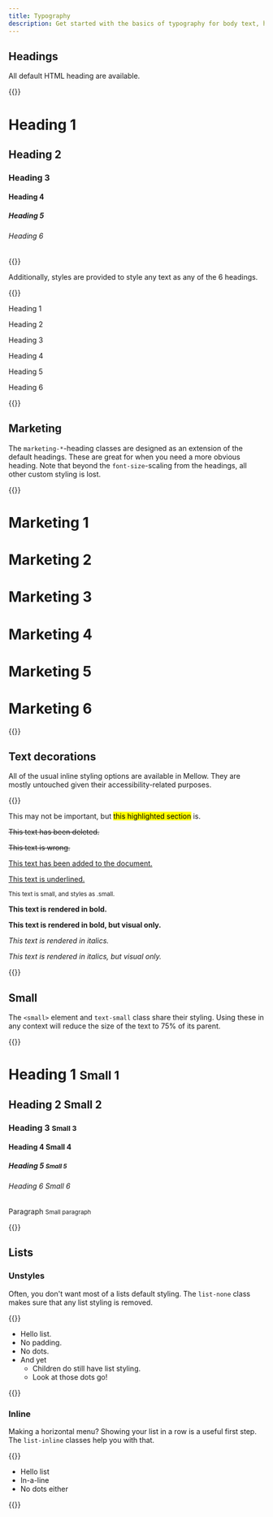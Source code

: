 ```yaml
---
title: Typography
description: Get started with the basics of typography for body text, headings, various text decorations, and lists.
---
```


## Headings
All default HTML heading are available.

{{<example>}}
<h1>Heading 1</h1>
<h2>Heading 2</h2>
<h3>Heading 3</h3>
<h4>Heading 4</h4>
<h5>Heading 5</h5>
<h6>Heading 6</h6>
{{</example>}}

Additionally, styles are provided to style any text as any of the 6 headings.

{{<example>}}
<p class="h1">Heading 1</p>
<p class="h2">Heading 2</p>
<p class="h3">Heading 3</p>
<p class="h4">Heading 4</p>
<p class="h5">Heading 5</p>
<p class="h6">Heading 6</p>
{{</example>}}

## Marketing
The `marketing-*`-heading classes are designed as an extension of the default headings. These are great for when you need a more obvious heading. Note that beyond the `font-size`-scaling from the headings, all other custom styling is lost.

{{<example>}}
<h1 class="marketing-1">Marketing 1</h1>
<h1 class="marketing-2">Marketing 2</h1>
<h1 class="marketing-3">Marketing 3</h1>
<h1 class="marketing-4">Marketing 4</h1>
<h1 class="marketing-5">Marketing 5</h1>
<h1 class="marketing-6">Marketing 6</h1>
{{</example>}}

## Text decorations
All of the usual inline styling options are available in Mellow. They are mostly untouched given their accessibility-related purposes.

{{<example>}}
<p>This may not be important, but <mark>this highlighted section</mark> is.</p>
<p><del>This text has been deleted.</del></p>
<p><s>This text is wrong.</s></p>
<p><ins>This text has been added to the document.</ins></p>
<p><u>This text is underlined.</u></p>
<p><small>This text is small, and styles as .small.</small></p>
<p><strong>This text is rendered in bold.</strong></p>
<p><b>This text is rendered in bold, but visual only.</b></p>
<p><em>This text is rendered in italics.</em></p>
<p><i>This text is rendered in italics, but visual only.</i></p>
{{</example>}}

## Small
The `<small>` element and `text-small` class share their styling. Using these in any context will reduce the size of the text to 75% of its parent.

{{<example>}}
<h1>Heading 1 <small class="text-muted">Small 1</small></h1>
<h2>Heading 2 <span class="text-small text-muted">Small 2</span></h2>
<h3>Heading 3 <small class="text-muted">Small 3</small></h3>
<h4>Heading 4 <span class="text-small text-muted">Small 4</span></h4>
<h5>Heading 5 <small class="text-muted">Small 5</small></h5>
<h6>Heading 6 <span class="text-small text-muted">Small 6</span></h6>
<p>Paragraph <small class="text-muted">Small paragraph</small></p>
{{</example>}}

## Lists

### Unstyles
Often, you don't want most of a lists default styling. The `list-none` class makes sure that any list styling is removed.

{{<example>}}
<ul class="list-none">
  <li>Hello list.</li>
  <li>No padding.</li>
  <li>No dots.</li>
  <li>And yet
    <ul>
      <li>Children do still have list styling.</li>
      <li>Look at those dots go!</li>
    </ul>
  </li>
</ul>
{{</example>}}

### Inline
Making a horizontal menu? Showing your list in a row is a useful first step. The `list-inline` classes help you with that.

{{<example>}}
<ul class="list-inline">
  <li>Hello list</li>
  <li>In-a-line</li>
  <li>No dots either</li>
</ul>
{{</example>}}
